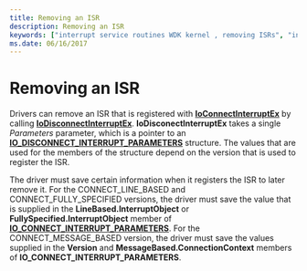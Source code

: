 ```yaml
---
title: Removing an ISR
description: Removing an ISR
keywords: ["interrupt service routines WDK kernel , removing ISRs", "interrupt objects WDK kernel , removing ISRs", "ISRs WDK kernel , removing ISRs", "removing ISRs WDK kernel"]
ms.date: 06/16/2017
---
```


# Removing an ISR


Drivers can remove an ISR that is registered with [**IoConnectInterruptEx**](/windows-hardware/drivers/ddi/wdm/nf-wdm-ioconnectinterruptex) by calling [**IoDisconnectInterruptEx**](/windows-hardware/drivers/ddi/wdm/nf-wdm-iodisconnectinterruptex). **IoDisconectInterruptEx** takes a single *Parameters* parameter, which is a pointer to an [**IO\_DISCONNECT\_INTERRUPT\_PARAMETERS**](/windows-hardware/drivers/ddi/wdm/ns-wdm-_io_disconnect_interrupt_parameters) structure. The values that are used for the members of the structure depend on the version that is used to register the ISR.

The driver must save certain information when it registers the ISR to later remove it. For the CONNECT\_LINE\_BASED and CONNECT\_FULLY\_SPECIFIED versions, the driver must save the value that is supplied in the **LineBased.InterruptObject** or **FullySpecified.InterruptObject** member of [**IO\_CONNECT\_INTERRUPT\_PARAMETERS**](/windows-hardware/drivers/ddi/wdm/ns-wdm-_io_connect_interrupt_parameters). For the CONNECT\_MESSAGE\_BASED version, the driver must save the values supplied in the **Version** and **MessageBased.ConnectionContext** members of **IO\_CONNECT\_INTERRUPT\_PARAMETERS**.

 


